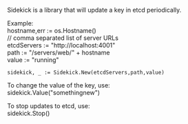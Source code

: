 Sidekick is a library that will update a key in etcd periodically.

Example:  
    hostname,err := os.Hostname()  
	// comma separated list of server URLs  
    etcdServers := "http://localhost:4001"  
    path := "/servers/web/" + hostname  
    value := "running"  
	
    sidekick, _ := Sidekick.New(etcdServers,path,value)  


  To change the value of the key, use:  
    sidekick.Value("somethingnew")  
	
  To stop updates to etcd, use:  
    sidekick.Stop()  
